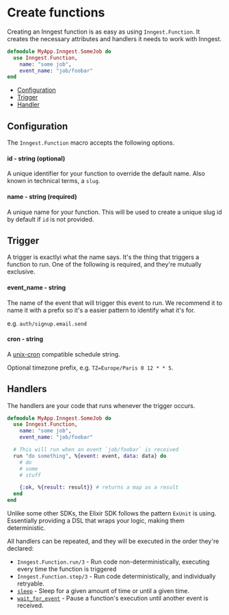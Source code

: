 # Create functions

Creating an Inngest function is as easy as using `Inngest.Function`. It creates
the necessary attributes and handlers it needs to work with Inngest.

``` elixir
defmodule MyApp.Inngest.SomeJob do
  use Inngest.Function,
    name: "some job",
    event_name: "job/foobar"
end
```

- [Configuration](#configuration)
- [Trigger](#trigger)
- [Handler](#handler)

## Configuration

The `Inngest.Function` macro accepts the following options.

#### id - string (optional)

A unique identifier for your function to override the default name.
Also known in technical terms, a `slug`.

#### name - string (required)

A unique name for your function. This will be used to create a unique
slug id by default if `id` is not provided.


## Trigger

A trigger is exactlyi what the name says. It's the thing that triggers a function
to run. One of the following is required, and they're mutually exclusive.

#### event_name - string

The name of the event that will trigger this event to run.
We recommend it to name it with a prefix so it's a easier pattern to identify
what it's for.

e.g. `auth/signup.email.send`

#### cron - string

A [unix-cron](https://crontab.guru/) compatible schedule string.

Optional timezone prefix, e.g. `TZ=Europe/Paris 0 12 * * 5`.

## Handlers

The handlers are your code that runs whenever the trigger occurs.

``` elixir
defmodule MyApp.Inngest.SomeJob do
  use Inngest.Function,
    name: "some job",
    event_name: "job/foobar"

  # This will run when an event `job/foobar` is received
  run "do something", %{event: event, data: data} do
    # do
    # some
    # stuff

    {:ok, %{result: result}} # returns a map as a result
  end
end
```

Unlike some other SDKs, the Elixir SDK follows the pattern `ExUnit` is using.
Essentially providing a DSL that wraps your logic, making them deterministic.

All handlers can be repeated, and they will be executed in the order they're
declared:

- `Inngest.Function.run/3` - Run code non-deterministically, executing every time the function is triggered
- `Inngest.Function.step/3` - Run code deterministically, and individually retryable.
- [`sleep`](sleep.html) - Sleep for a given amount of time or until a given time.
- [`wait_for_event`](wait-for-event.html) - Pause a function's execution until another event is received.
